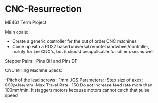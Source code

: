 # CNC-Resurrection
ME462 Term Project 

Main goals:
- Create a generic controller for the out of order CNC machines
- Come up with a ROS2 based universal remote handwheel/controller, mainly for the CNC's, but it should be applicable for other uses as well

Stepper Pairs:
-Pins BH and Pins DF

CNC Milling Machine Specs:

-Pitch of the lead screws : 1mm
UGS Parameters:
-Step size of axes : 800pulse/mm
-Max Travel Rate : 150
Do not increase feed rate more than 100mm/min. It staggers motors because motors cannot catch that pulse speed.
